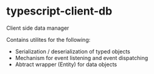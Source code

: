 # typescript-client-db
Client side data manager

Contains utilites for the following:
- Serialization / deserialization of typed objects
- Mechanism for event listening and event dispatching
- Abtract wrapper (Entity) for data objects
